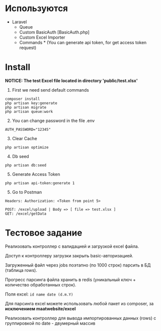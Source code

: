 # Используются
 
 - Laravel
    - Queue
    - Custom BasicAuth [BasicAuth.php]
    - Custom Excel Importer
    - Commands * (You can generate api token, for get access token request)

# Install

**NOTICE: The test Excel file located in directory 'public/test.xlsx'**

1. First we need send default commands
```
composer install
php artisan key:generate
php artisan migrate
php artisan queue:work
```
2. You can change password in the file .env
```
AUTH_PASSWORD="12345"
```
3. Clear Cache
```
php artisan optimize
```
4. Db seed
```
php artisan db:seed
```
5. Generate Access Token
```
php artisan api-token:generate 1
```
5. Go to Postman
```
Headers: Authorization: <Token from point 5>

POST: /excel/upload | Body => [ file => test.xlsx ]
GET: /excel/getData
```

# Тестовое задание  

Реализовать контроллер с валидацией и загрузкой excel файла.

Доступ к контроллеру загрузки закрыть basic-авторизацией.

Загруженный файл через jobs поэтапно (по 1000 строк) парсить в БД (таблица rows).

Прогресс парсинга файла хранить в redis (уникальный ключ + количество обработанных строк).

Поля excel:
`id
name
date (d.m.Y)`

Для парсинга excel можете использовать любой пакет из composer, за **исключением maatwebsite/excel**

Реализовать контроллер для вывода импортированных данных (rows) с группировкой по date - двумерный массив
